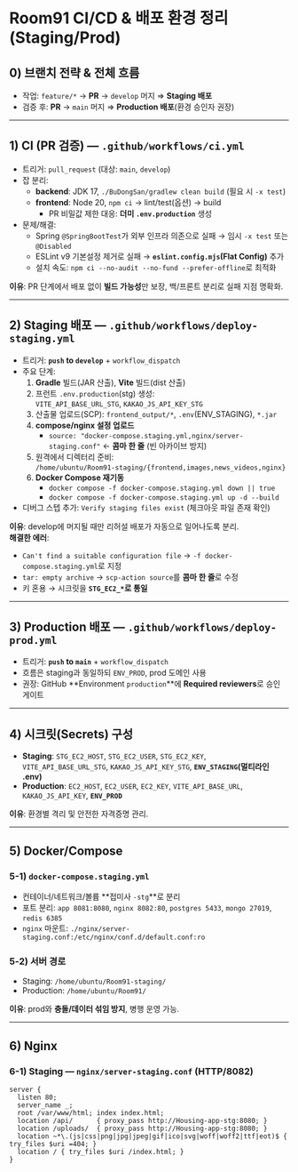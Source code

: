 # Room91 CI/CD & 배포 환경 정리 (Staging/Prod)

## 0) 브랜치 전략 & 전체 흐름
- 작업: `feature/*` → **PR** → `develop` 머지 ⇒ **Staging 배포**
- 검증 후: **PR** → `main` 머지 ⇒ **Production 배포**(환경 승인자 권장)

---

## 1) CI (PR 검증) — `.github/workflows/ci.yml`
- 트리거: `pull_request` (대상: `main`, `develop`)
- 잡 분리:
  - **backend**: JDK 17, `./BuDongSan/gradlew clean build` (필요 시 `-x test`)
  - **frontend**: Node 20, `npm ci` → lint/test(옵션) → build  
    - PR 비밀값 제한 대응: **더미 `.env.production`** 생성
- 문제/해결:
  - Spring `@SpringBootTest`가 외부 인프라 의존으로 실패 → 임시 `-x test` 또는 `@Disabled`
  - ESLint v9 기본설정 제거로 실패 → **`eslint.config.mjs`(Flat Config)** 추가
  - 설치 속도: `npm ci --no-audit --no-fund --prefer-offline`로 최적화

**이유**: PR 단계에서 배포 없이 **빌드 가능성**만 보장, 백/프론트 분리로 실패 지점 명확화.

---

## 2) Staging 배포 — `.github/workflows/deploy-staging.yml`
- 트리거: **`push` to `develop`** + `workflow_dispatch`
- 주요 단계:
  1. **Gradle** 빌드(JAR 산출), **Vite** 빌드(dist 산출)
  2. 프런트 `.env.production`(stg) 생성:  
     `VITE_API_BASE_URL_STG`, `KAKAO_JS_API_KEY_STG`
  3. 산출물 업로드(SCP): `frontend_output/*`, `.env`(ENV_STAGING), `*.jar`
  4. **compose/nginx 설정 업로드**  
     - `source: "docker-compose.staging.yml,nginx/server-staging.conf"` ← **콤마 한 줄** (빈 아카이브 방지)
  5. 원격에서 디렉터리 준비:  
     `/home/ubuntu/Room91-staging/{frontend,images,news_videos,nginx}`
  6. **Docker Compose 재기동**  
     - `docker compose -f docker-compose.staging.yml down || true`  
     - `docker compose -f docker-compose.staging.yml up -d --build`
- 디버그 스텝 추가: `Verify staging files exist` (체크아웃 파일 존재 확인)

**이유**: develop에 머지될 때만 리허설 배포가 자동으로 일어나도록 분리.  
**해결한 에러**:
- `Can't find a suitable configuration file` → `-f docker-compose.staging.yml`로 지정
- `tar: empty archive` → `scp-action source`를 **콤마 한 줄**로 수정
- 키 혼용 → 시크릿을 **`STG_EC2_*`로 통일**

---

## 3) Production 배포 — `.github/workflows/deploy-prod.yml`
- 트리거: **`push` to `main`** + `workflow_dispatch`
- 흐름은 staging과 동일하되 `ENV_PROD`, prod 도메인 사용
- 권장: GitHub **Environment `production`**에 **Required reviewers**로 승인 게이트

---

## 4) 시크릿(Secrets) 구성
- **Staging**: `STG_EC2_HOST`, `STG_EC2_USER`, `STG_EC2_KEY`, `VITE_API_BASE_URL_STG`, `KAKAO_JS_API_KEY_STG`, **`ENV_STAGING`(멀티라인 .env)**
- **Production**: `EC2_HOST`, `EC2_USER`, `EC2_KEY`, `VITE_API_BASE_URL`, `KAKAO_JS_API_KEY`, **`ENV_PROD`**

**이유**: 환경별 격리 및 안전한 자격증명 관리.

---

## 5) Docker/Compose
### 5-1) `docker-compose.staging.yml`
- 컨테이너/네트워크/볼륨 **접미사 `-stg`**로 분리
- 포트 분리: `app 8081:8080`, `nginx 8082:80`, `postgres 5433`, `mongo 27019`, `redis 6385`
- `nginx` 마운트: `./nginx/server-staging.conf:/etc/nginx/conf.d/default.conf:ro`

### 5-2) 서버 경로
- Staging: `/home/ubuntu/Room91-staging/`
- Production: `/home/ubuntu/Room91/`

**이유**: prod와 **충돌/데이터 섞임 방지**, 병행 운영 가능.

---

## 6) Nginx
### 6-1) Staging — `nginx/server-staging.conf` (HTTP/8082)
```nginx
server {
  listen 80;
  server_name _;
  root /var/www/html; index index.html;
  location /api/      { proxy_pass http://Housing-app-stg:8080; }
  location /uploads/  { proxy_pass http://Housing-app-stg:8080; }
  location ~*\.(js|css|png|jpg|jpeg|gif|ico|svg|woff|woff2|ttf|eot)$ { try_files $uri =404; }
  location / { try_files $uri /index.html; }
}
